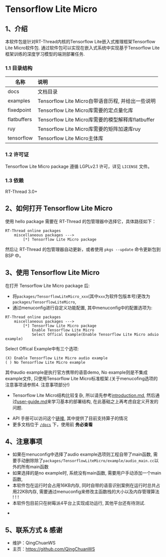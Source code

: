 # Tensorflow Lite Micro

## 1、介绍

本软件包是针对RT-Thread内核的Tensorflow Lite嵌入式推理框架Tensorflow Lite Micro软件包. 通过软件包可以实现在嵌入式系统中实现基于Tensorflow Lite框架训练的深度学习模型的端测部署任务.

### 1.1 目录结构

| 名称 | 说明 |
| ---- | :--- |
| docs  | 文档目录 |
| examples | Tensorflow Lite Micro自带语音历程, 并给出一些说明 |
| fixedpoint | Tensorflow Lite Micro库需要的定点量化库 |
| flatbuffers | Tensorflow Lite Micro库需要的模型解释库flatbuffer |
| ruy | Tensorflow Lite Micro库需要的矩阵加速库ruy |
| tensorflow | Tensorflow Lite Micro主体库 |

### 1.2 许可证

Tensorflow Lite Micro package 遵循 LGPLv2.1 许可，详见 `LICENSE` 文件。

### 1.3 依赖

RT-Thread 3.0+

## 2、如何打开 Tensorflow Lite Micro

使用 hello package 需要在 RT-Thread 的包管理器中选择它，具体路径如下：

```
RT-Thread online packages
    miscellaneous packages --->
        [*] Tensorflow Lite Micro package
```

然后让 RT-Thread 的包管理器自动更新，或者使用 `pkgs --update` 命令更新包到 BSP 中。

## 3、使用 Tensorflow Lite Micro

在打开 Tensorflow Lite Micro package 后:

- 将`packages/TensorflowLiteMicro_xxx`(其中`xxx`为软件包版本号)更改为`packages/TensorflowLiteMicro`,
- 通过menuconfig进行自定义功能配置, 其中menuconfig中的配置选项为:

```
RT-Thread online packages
    miscellaneous packages --->
        [*] Tensorflow Lite Micro package
            Enable Tensorflow Lite Micro
            Select Offical Example(Enable Tensorflow Lite Micro aduio example)
```

Select Offical Example中有三个选项:

```
(X) Enable Tensorflow Lite Micro audio example
( ) No Tensorflow Lite Micro example
```

其中audio example是执行官方携带的语音demo, No example则是不集成example文件, 只使用Tensorflow Lite Micro标准框架.(关于menucofing选项的注意事项请参照4. 注意事项部分!)

- Tensorflow Lite Micro结构比较复杂, 所以请先参考[introduction.md](introduction.md), 然后通过[user-guide.md](user-guide.md)来学习基本的部署结构, 在此基础之上再考虑自定义开发的问题.

*  API 手册可以访问这个[链接](docs/api.md), 其中提供了目前支持算子的情况
* 更多文档位于 [`/docs`](/docs) 下，使用前 **务必查看**

## 4、注意事项

- 如果在menuconfig中选择了audio example选项则工程自带了main函数, 需要手动删除除了`packages/TensorflowLiteMicro/example/audio_main.cc`以外的所有main函数
- 如果选择的是no example时, 系统没有main函数, 需要用户手动添加一个main函数,  
- 本软件包在运行时会占用16KB内存, 同时自带的语音识别案例在运行时总共占用22KB内存, 需要通过menuconfig来修改主函数栈的大小以及内存管理算法 ! ! !
- 本软件包目前只在树莓派4平台上实现成功运行, 其他平台还有待测试.

* 

## 5、联系方式 & 感谢

* 维护：QingChuanWS
* 主页：https://github.com/QingChuanWS
